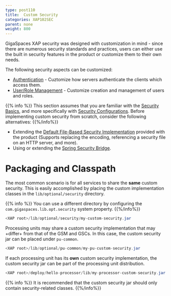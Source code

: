 ```yaml
---
type: post110
title:  Custom Security
categories: XAP102SEC
parent: none
weight: 800
---
```



GigaSpaces XAP security was designed with customization in mind - since there are numerous security standards and practices, users can either use the built in security features in the product or customize them to their own needs.

The following security aspects can be customized:

- [Authentication](./custom-authentication.html) - Cuztomize how servers authenticate the clients which access them.
- [User/Role Management](./custom-user-role-management.html) - Customize creation and management of users and roles.

{{% info %}}
This section assumes that you are familiar with the [Security Basics](./security-concepts.html), and more specifically with [Security Configurations](./security-configurations.html).
Before implementing custom security from scratch, consider the following alternatives:
{{%/info%}}

- Extending the [Default File-Based Security Implementation](./default-file-based-security-implementation.html) provided with the product (Supports replacing the encoding, referencing a security file on an HTTP server, and more).
- Using or extending the [Spring Security Bridge](./spring-security-bridge.html).

# Packaging and Classpath

The most common scenario is for all services to share the **same** custom security. This is easily accomplished by placing the custom implementation classes in the `lib/optional/security` directory.

{{% info %}}
You can use a different directory by configuring the `com.gigaspaces.lib.opt.security` system property.
{{%/info%}}

```java
<XAP root>/lib/optional/security/my-custom-security.jar
```

Processing units may share a custom security implementation that may +differ+ from that of the GSM and GSCs. In this case, the custom security jar can be placed under `pu-common`.

```java
<XAP root>/lib/optional/pu-common/my-pu-custom-security.jar
```

If each processing unit has its **own** custom security implementation, the custom security jar can be part of the processing unit distribution.

```java
<XAP root>/deploy/hello-processor/lib/my-processor-custom-security.jar
```

{{% info %}} It is recommended that the custom security jar should only contain security-related classes. {{%/info%}}



